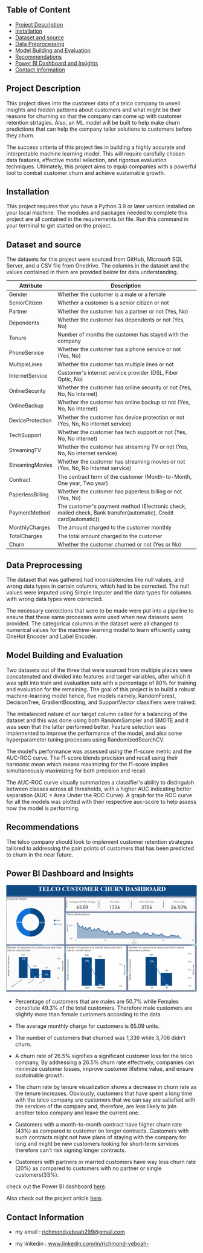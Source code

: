 ## Table of Content
- [Project Description](#project-description)
- [Installation](#installation)
- [Dataset and source](#dataset-and-source)
- [Data Preprocessing](#data-preprocessing)
- [Model Building and Evaluation](#model-building-and-evaluation)
- [Recommendations](#recommendations)
- [Power BI Dashboard and Insights](#power-bi-dashboard-and-insights)
- [Contact Information](#contact-information)



## Project Description

This project dives into the customer data of a telco company to unveil insights and hidden patterns about customers and what might be their reasons for churning so that the company can come up with customer retention strtagies. Also, an ML model will be built to help make churn predictions that can help the company tailor solutions to customers before they churn.

The success criteria of this project lies in building a highly accurate and interpretable machine learning model. This will require carefully chosen data features, effective model selection, and rigorous evaluation techniques. Ultimately, this project aims to equip companies with a powerful tool to combat customer churn and achieve sustainable growth.


## Installation

This project requires that you have a Python 3.9 or later version installed on your local machine. The modules and packages needed to complete this project are all contained in the requirements.txt file. Run this command in your terminal to get started on the project.


## Dataset and source

The datasets for this project were sourced from GitHub, Microsoft SQL Server, and a CSV file from Onedrive. The columns in the dataset and the values contained in them are provided below for data understanding.

| Attribute          | Description                                                    |
|--------------------|----------------------------------------------------------------|
| Gender             | Whether the customer is a male or a female                     |
| SeniorCitizen      | Whether a customer is a senior citizen or not                  |
| Partner            | Whether the customer has a partner or not (Yes, No)            |
| Dependents         | Whether the customer has dependents or not (Yes, No)           |
| Tenure             | Number of months the customer has stayed with the company      |
| PhoneService       | Whether the customer has a phone service or not (Yes, No)      |
| MultipleLines      | Whether the customer has multiple lines or not                 |
| InternetService    | Customer's internet service provider (DSL, Fiber Optic, No)    |
| OnlineSecurity     | Whether the customer has online security or not (Yes, No, No Internet) |
| OnlineBackup       | Whether the customer has online backup or not (Yes, No, No Internet) |
| DeviceProtection   | Whether the customer has device protection or not (Yes, No, No internet service) |
| TechSupport        | Whether the customer has tech support or not (Yes, No, No internet) |
| StreamingTV        | Whether the customer has streaming TV or not (Yes, No, No internet service) |
| StreamingMovies    | Whether the customer has streaming movies or not (Yes, No, No Internet service) |
| Contract           | The contract term of the customer (Month-to-Month, One year, Two year) |
| PaperlessBilling   | Whether the customer has paperless billing or not (Yes, No)    |
| PaymentMethod      | The customer's payment method (Electronic check, mailed check, Bank transfer(automatic), Credit card(automatic)) |
| MonthlyCharges     | The amount charged to the customer monthly                     |
| TotalCharges       | The total amount charged to the customer                       |
| Churn              | Whether the customer churned or not (Yes or No)                |


## Data Preprocessing
The dataset that was gathered had inconsistencies like null values, and wrong data types in certain columns, which had to be corrected. The null values were imputed using Simple Imputer and the data types for columns with wrong data types were corrected.

The necessary corrections that were to be made were put into a pipeline to ensure that these same processes were used when new datasets were provided. The categorical columns in the dataset were all changed to numerical values for the machine-learning model to learn efficiently using OneHot Encoder and Label Encoder.


## Model Building and Evaluation
Two datasets out of the three that were sourced from multiple places were concatenated and divided into features and target variables, after which it was split into train and evaluation sets with a percentage of 80% for training and evaluation for the remaining. The goal of this project is to build a robust machine-learning model hence, five models namely, RandomForest, DecisionTree, GradientBoosting, and SupportVector classifiers were trained.

The imbalanced nature of our target column called for a balancing of the dataset and this was done using both RandomSampler and SMOTE and it was seen that the latter performed better. Feature selection was implemented to improve the performance of the model, and also some hyperparameter tuning processes using RandomizedSearchCV.

The model's performance was assessed using the f1-score metric and the AUC-ROC curve. The f1-score blends precision and recall using their harmonic mean which means maximizing for the f1-score implies simultaneously maximizing for both precision and recall.

The AUC-ROC curve visually summarizes a classifier's ability to distinguish between classes across all thresholds, with a higher AUC indicating better separation (AUC = Area Under the ROC Curve). A graph for the ROC curve for all the models was plotted with their respective auc-score to help assess how the model is performing.

## Recommendations
The telco company should look to implement customer retention strategies tailored to addressing the pain points of customers that has been predicted to churn in the near future.

## Power BI Dashboard and Insights

![alt text](<PBI dashboard.png>)

- Percentage of customers that are males are 50.7% while Females constitute 49.3% of the total customers. Therefore male customers are slightly more than female customers according to the data.

- The average monthly charge for customers is 65.09 units.

- The number of customers that churned was 1,336 while 3,706 didn’t churn.

- A churn rate of 26.5% signifies a significant customer loss for the telco company, By addressing a 26.5% churn rate effectively, companies can minimize customer losses, improve customer lifetime value, and ensure sustainable growth.

- The churn rate by tenure visualization shows a decrease in churn rate as the tenure increases. Obviously, customers that have spent a long time with the telco company are customers that we can say are satisfied with the services of the company and, therefore, are less likely to join another telco company and leave the current one.

- Customers with a month-to-month contract have higher churn rate (43%) as compared to customer on longer contracts. Customers with such contracts might not have plans of staying with the company for long and might be new customers looking for short-term services therefore can’t risk signing longer contracts.

- Customers with partners or married customers have way less churn rate (20%) as compared to customers with no partner or single customers(33%).


check out the Power BI dashboard [here](https://app.powerbi.com/view?r=eyJrIjoiZjBlMDQwZDktODlhOS00ZDZjLTk1ZTUtNTk2OTUzNTNiMDQyIiwidCI6IjFjZTU4MjFjLTE5NDItNDczMy1hNmRjLTBmYzNhODJiNzRkYiJ9).

Also check out the project article [here](https://medium.com/@richmondyeboah299/telco-customer-churn-prediction-0fdb61ed68f9).


## Contact Information
- my email : richmondyeboah299@gmail.com

- my linkedin : www.linkedin.com/in/richmond-yeboah-
